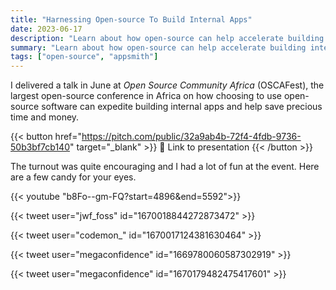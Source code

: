 ```yaml
---
title: "Harnessing Open-source To Build Internal Apps"
date: 2023-06-17
description: "Learn about how open-source can help accelerate building internal apps"
summary: "Learn about how open-source can help accelerate building internal apps"
tags: ["open-source", "appsmith"]
---
```


I delivered a talk in June at _Open Source Community Africa_ (OSCAFest), the
largest open-source conference in Africa on how choosing to use open-source
software can expedite building internal apps and help save precious time and
money.

{{< button href="https://pitch.com/public/32a9ab4b-72f4-4fdb-9736-50b3bf7cb140" target="_blank" >}}
🔗 Link to presentation
{{< /button >}}

The turnout was quite encouraging and I had a lot of fun at the event. Here are
a few candy for your eyes.

{{< youtube "b8Fo--gm-FQ?start=4896&end=5592">}}

{{< tweet user="jwf_foss" id="1670018844272873472" >}}

{{< tweet user="codemon_" id="1670017124381630464" >}}

{{< tweet user="megaconfidence" id="1669780060587302919" >}}

{{< tweet user="megaconfidence" id="1670179482475417601" >}}
